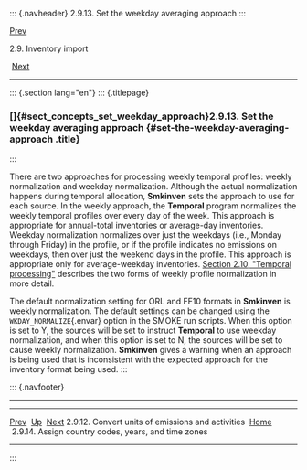 ::: {.navheader}
2.9.13. Set the weekday averaging approach
:::

[Prev](ch02s09s12.html) 

2.9. Inventory import

 [Next](ch02s09s14.html)

------------------------------------------------------------------------

::: {.section lang="en"}
::: {.titlepage}
<div>

<div>

### []{#sect_concepts_set_weekday_approach}2.9.13. Set the weekday averaging approach {#set-the-weekday-averaging-approach .title}

</div>

</div>
:::

There are two approaches for processing weekly temporal profiles: weekly
normalization and weekday normalization. Although the actual
normalization happens during temporal allocation, **Smkinven** sets the
approach to use for each source. In the weekly approach, the
**Temporal** program normalizes the weekly temporal profiles over every
day of the week. This approach is appropriate for annual-total
inventories or average-day inventories. Weekday normalization normalizes
over just the weekdays (i.e., Monday through Friday) in the profile, or
if the profile indicates no emissions on weekdays, then over just the
weekend days in the profile. This approach is appropriate only for
average-weekday inventories. [Section 2.10, "Temporal
processing"](ch02s10.html "2.10. Temporal processing") describes the two
forms of weekly profile normalization in more detail.

The default normalization setting for ORL and FF10 formats in
**Smkinven** is weekly normalization. The default settings can be
changed using the `WKDAY_NORMALIZE`{.envar} option in the SMOKE run
scripts. When this option is set to Y, the sources will be set to
instruct **Temporal** to use weekday normalization, and when this option
is set to N, the sources will be set to cause weekly normalization.
**Smkinven** gives a warning when an approach is being used that is
inconsistent with the expected approach for the inventory format being
used.
:::

::: {.navfooter}

------------------------------------------------------------------------

  ---------------------------------------------------- -------------------- ------------------------------------------------------
  [Prev](ch02s09s12.html)                               [Up](ch02s09.html)                                 [Next](ch02s09s14.html)
  2.9.12. Convert units of emissions and activities     [Home](index.html)     2.9.14. Assign country codes, years, and time zones
  ---------------------------------------------------- -------------------- ------------------------------------------------------
:::

